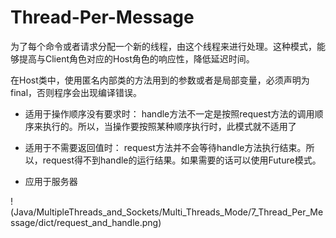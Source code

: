 # Thread-Per-Message 
为了每个命令或者请求分配一个新的线程，由这个线程来进行处理。这种模式，能够提高与Client角色对应的Host角色的响应性，降低延迟时间。

在Host类中，使用匿名内部类的方法用到的参数或者是局部变量，必须声明为final，否则程序会出现编译错误。


+ 适用于操作顺序没有要求时：
handle方法不一定是按照request方法的调用顺序来执行的。所以，当操作要按照某种顺序执行时，此模式就不适用了

+ 适用于不需要返回值时：
request方法并不会等待handle方法执行结束。所以，request得不到handle的运行结果。如果需要的话可以使用Future模式。

+ 应用于服务器

!(Java/MultipleThreads_and_Sockets/Multi_Threads_Mode/7_Thread_Per_Message/dict/request_and_handle.png)
